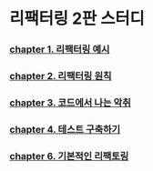 # 리팩터링 2판 스터디

### [chapter 1. 리팩터링 예시](docs/chapter1.md)
### [chapter 2. 리팩터링 원칙](docs/chapter2.md)
### [chapter 3. 코드에서 나는 악취](docs/chapter3.md)
### [chapter 4. 테스트 구축하기](docs/chapter4.md)
### [chapter 6. 기본적인 리팩토링](docs/chapter6.md)